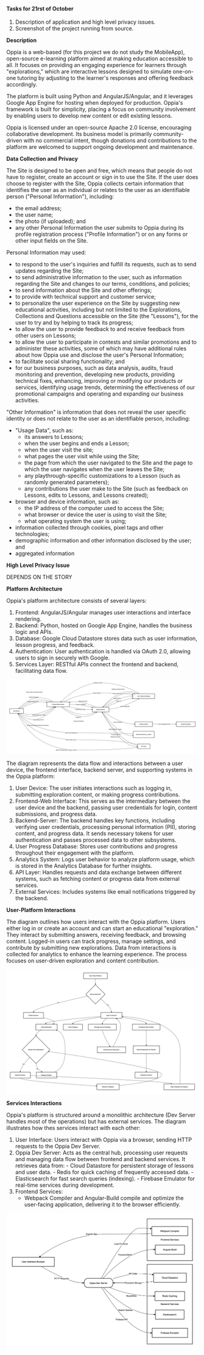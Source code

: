 #### Tasks for 21rst of October

1. Description of application and high level privacy issues.  
2. Screenshot of the project running from source.

**Description**

Oppia is a web-based (for this project we do not study the MobileApp), open-source e-learning platform aimed at making education accessible to all. It focuses on providing an engaging experience for learners through "explorations," which are interactive lessons designed to simulate one-on-one tutoring by adjusting to the learner's responses and offering feedback accordingly.

The platform is built using Python and AngularJS/Angular, and it leverages Google App Engine for hosting when deployed for production. Oppia's framework is built for simplicity, placing a focus on community involvement by enabling users to develop new content or edit existing lessons.

Oppia is licensed under an open-source Apache 2.0 license, encouraging collaborative development. Its business model is primarily community-driven with no commercial intent, though donations and contributions to the platform are welcomed to support ongoing development and maintenance.

**Data Collection and Privacy**

The Site is designed to be open and free, which means that people do not have to register, create an account or sign in to use the Site. If the user does choose to register with the Site, Oppia collects certain information that identifies the user as an individual or relates to the user as an identifiable person ("Personal Information"), including: 
- the email address;
- the user name;
- the photo (if uploaded); and
- any other Personal Information the user submits to Oppia during its profile registration process ("Profile Information") or on any forms or other input fields on the Site.

Personal Information may used: 
- to respond to the user's inquiries and fulfill its requests, such as to send updates regarding the Site; 
- to send administrative information to the user, such as information regarding the Site and changes to our terms, conditions, and policies; 
- to send information about the Site and other offerings;
- to provide with technical support and customer service;
- to personalize the user experience on the Site by suggesting new educational activities, including but not limited to the Explorations, Collections and Questions accessible on the Site (the "Lessons"), for the user to try and by helping to track its progress; 
- to allow the user to provide feedback to and receive feedback from other users on Lessons; 
- to allow the user to participate in contests and similar promotions and to administer these activities, some of which may have additional rules about how Oppia use and disclose the user's Personal Information;
- to facilitate social sharing functionality; and
- for our business purposes, such as data analysis, audits, fraud monitoring and prevention, developing new products, providing technical fixes, enhancing, improving or modifying our products or services, identifying usage trends, determining the effectiveness of our promotional campaigns and operating and expanding our business activities.

"Other Information" is information that does not reveal the user specific identity or does not relate to the user as an identifiable person, including: 
- "Usage Data", such as: 
    - its answers to Lessons;
    - when the user begins and ends a Lesson;
    - when the user visit the site;
    - what pages the user visit while using the Site;
    - the page from which the user navigated to the Site and the page to which the user navigates when the user leaves the Site; 
    - any playthrough-specific customizations to a Lesson (such as randomly generated parameters); 
    - any contributions the user make to the Site (such as feedback on Lessons, edits to Lessons, and Lessons created); 
- browser and device information, such as: 
    - the IP address of the computer used to access the Site;
    - what browser or device the user is using to visit the Site;
    - what operating system the user is using;
- information collected through cookies, pixel tags and other technologies; 
- demographic information and other information disclosed by the user; and 
- aggregated information

**High Level Privacy Issue**

DEPENDS ON THE STORY

**Platform Architecture**

Oppia's platform architecture consists of several layers:
1. Frontend: AngularJS/Angular manages user interactions and interface rendering.
2. Backend: Python, hosted on Google App Engine, handles the business logic and APIs.
3. Database: Google Cloud Datastore stores data such as user information, lesson progress, and feedback.
4. Authentication: User authentication is handled via OAuth 2.0, allowing users to sign in securely with Google.
5. Services Layer: RESTful APIs connect the frontend and backend, facilitating data flow.

![oppia-platform](img/oppia-platform.png)

The diagram represents the data flow and interactions between a user device, the frontend interface, backend server, and supporting systems in the Oppia platform:
1. User Device: The user initiates interactions such as logging in, submitting exploration content, or making progress contributions.
2. Frontend-Web Interface: This serves as the intermediary between the user device and the backend, passing user credentials for login, content submissions, and progress data.
3. Backend-Server: The backend handles key functions, including verifying user credentials, processing personal information (PII), storing content, and progress data. It sends necessary tokens for user authentication and passes processed data to other subsystems.
4. User Progress Database: Stores user contributions and progress throughout their engagement with the platform.
5. Analytics System: Logs user behavior to analyze platform usage, which is stored in the Analytics Database for further insights.
6. API Layer: Handles requests and data exchange between different systems, such as fetching content or progress data from external services.
7. External Services: Includes systems like email notifications triggered by the backend.

**User-Platform Interactions**

The diagram outlines how users interact with the Oppia platform. Users either log in or create an account and can start an educational "exploration." They interact by submitting answers, receiving feedback, and browsing content. Logged-in users can track progress, manage settings, and contribute by submitting new explorations. Data from interactions is collected for analytics to enhance the learning experience. The process focuses on user-driven exploration and content contribution.

![user-platform-interactions](img/user-oppia-interactions.png)

**Services Interactions**

Oppia's platform is structured around a monolithic architecture (Dev Server handles most of the operations) but has external services. The diagram illustrates how thes services interact with each other:

1. User Interface: Users interact with Oppia via a browser, sending HTTP requests to the Oppia Dev Server.
2. Oppia Dev Server: Acts as the central hub, processing user requests and managing data flow between frontend and backend services. It retrieves data from:
	   - Cloud Datastore for persistent storage of lessons and user data.
	   - Redis for quick caching of frequently accessed data.
	   - Elasticsearch for fast search queries (indexing).
	   - Firebase Emulator for real-time services during development.
3. Frontend Services: 
   - Webpack Compiler and Angular-Build compile and optimize the user-facing application, delivering it to the browser efficiently.

![services](img/oppia-technologies-interactions.png)
